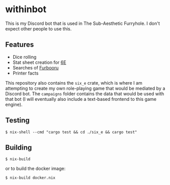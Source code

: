 # withinbot

This is my Discord bot that is used in The Sub-Aesthetic Furryhole. I don't
expect other people to use this.

## Features

- Dice rolling
- Stat sheet creation for [6E](https://s-jared.itch.io/6e)
- Searches of [Furbooru](https://furbooru.org)
- Printer facts

This repository also contains the `six_e` crate, which is where I am attempting
to create my own role-playing game that would be mediated by a Discord bot. The
`campaigns` folder contains the data that would be used with that bot (I will
eventually also include a text-based frontend to this game engine).

## Testing

```
$ nix-shell --cmd "cargo test && cd ./six_e && cargo test"
```

## Building

```
$ nix-build
```

or to build the docker image:

```
$ nix-build docker.nix
```
